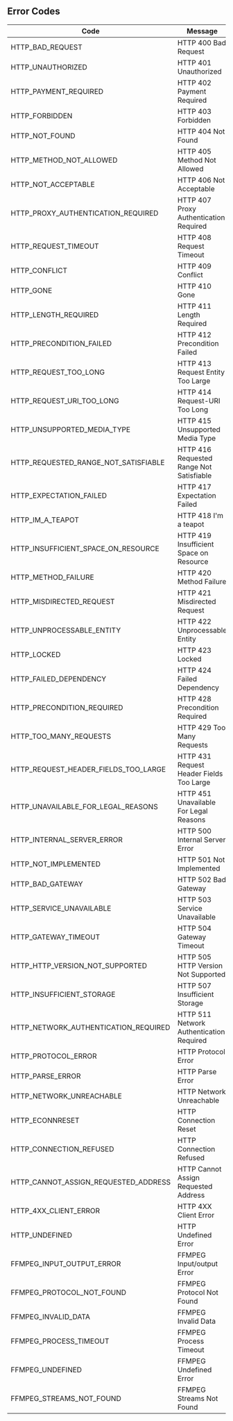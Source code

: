 ## Error Codes

| Code                                 | Message                                  |
| ------------------------------------ | ---------------------------------------- |
| HTTP_BAD_REQUEST                     | HTTP 400 Bad Request                     |
| HTTP_UNAUTHORIZED                    | HTTP 401 Unauthorized                    |
| HTTP_PAYMENT_REQUIRED                | HTTP 402 Payment Required                |
| HTTP_FORBIDDEN                       | HTTP 403 Forbidden                       |
| HTTP_NOT_FOUND                       | HTTP 404 Not Found                       |
| HTTP_METHOD_NOT_ALLOWED              | HTTP 405 Method Not Allowed              |
| HTTP_NOT_ACCEPTABLE                  | HTTP 406 Not Acceptable                  |
| HTTP_PROXY_AUTHENTICATION_REQUIRED   | HTTP 407 Proxy Authentication Required   |
| HTTP_REQUEST_TIMEOUT                 | HTTP 408 Request Timeout                 |
| HTTP_CONFLICT                        | HTTP 409 Conflict                        |
| HTTP_GONE                            | HTTP 410 Gone                            |
| HTTP_LENGTH_REQUIRED                 | HTTP 411 Length Required                 |
| HTTP_PRECONDITION_FAILED             | HTTP 412 Precondition Failed             |
| HTTP_REQUEST_TOO_LONG                | HTTP 413 Request Entity Too Large        |
| HTTP_REQUEST_URI_TOO_LONG            | HTTP 414 Request-URI Too Long            |
| HTTP_UNSUPPORTED_MEDIA_TYPE          | HTTP 415 Unsupported Media Type          |
| HTTP_REQUESTED_RANGE_NOT_SATISFIABLE | HTTP 416 Requested Range Not Satisfiable |
| HTTP_EXPECTATION_FAILED              | HTTP 417 Expectation Failed              |
| HTTP_IM_A_TEAPOT                     | HTTP 418 I'm a teapot                    |
| HTTP_INSUFFICIENT_SPACE_ON_RESOURCE  | HTTP 419 Insufficient Space on Resource  |
| HTTP_METHOD_FAILURE                  | HTTP 420 Method Failure                  |
| HTTP_MISDIRECTED_REQUEST             | HTTP 421 Misdirected Request             |
| HTTP_UNPROCESSABLE_ENTITY            | HTTP 422 Unprocessable Entity            |
| HTTP_LOCKED                          | HTTP 423 Locked                          |
| HTTP_FAILED_DEPENDENCY               | HTTP 424 Failed Dependency               |
| HTTP_PRECONDITION_REQUIRED           | HTTP 428 Precondition Required           |
| HTTP_TOO_MANY_REQUESTS               | HTTP 429 Too Many Requests               |
| HTTP_REQUEST_HEADER_FIELDS_TOO_LARGE | HTTP 431 Request Header Fields Too Large |
| HTTP_UNAVAILABLE_FOR_LEGAL_REASONS   | HTTP 451 Unavailable For Legal Reasons   |
| HTTP_INTERNAL_SERVER_ERROR           | HTTP 500 Internal Server Error           |
| HTTP_NOT_IMPLEMENTED                 | HTTP 501 Not Implemented                 |
| HTTP_BAD_GATEWAY                     | HTTP 502 Bad Gateway                     |
| HTTP_SERVICE_UNAVAILABLE             | HTTP 503 Service Unavailable             |
| HTTP_GATEWAY_TIMEOUT                 | HTTP 504 Gateway Timeout                 |
| HTTP_HTTP_VERSION_NOT_SUPPORTED      | HTTP 505 HTTP Version Not Supported      |
| HTTP_INSUFFICIENT_STORAGE            | HTTP 507 Insufficient Storage            |
| HTTP_NETWORK_AUTHENTICATION_REQUIRED | HTTP 511 Network Authentication Required |
| HTTP_PROTOCOL_ERROR                  | HTTP Protocol Error                      |
| HTTP_PARSE_ERROR                     | HTTP Parse Error                         |
| HTTP_NETWORK_UNREACHABLE             | HTTP Network Unreachable                 |
| HTTP_ECONNRESET                      | HTTP Connection Reset                    |
| HTTP_CONNECTION_REFUSED              | HTTP Connection Refused                  |
| HTTP_CANNOT_ASSIGN_REQUESTED_ADDRESS | HTTP Cannot Assign Requested Address     |
| HTTP_4XX_CLIENT_ERROR                | HTTP 4XX Client Error                    |
| HTTP_UNDEFINED                       | HTTP Undefined Error                     |
| FFMPEG_INPUT_OUTPUT_ERROR            | FFMPEG Input/output Error                |
| FFMPEG_PROTOCOL_NOT_FOUND            | FFMPEG Protocol Not Found                |
| FFMPEG_INVALID_DATA                  | FFMPEG Invalid Data                      |
| FFMPEG_PROCESS_TIMEOUT               | FFMPEG Process Timeout                   |
| FFMPEG_UNDEFINED                     | FFMPEG Undefined Error                   |
| FFMPEG_STREAMS_NOT_FOUND             | FFMPEG Streams Not Found                 |
